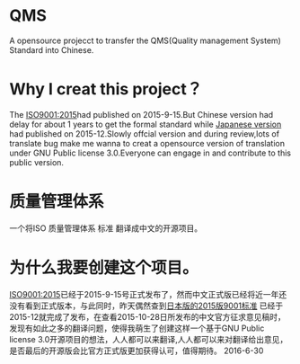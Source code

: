 # QMS
A opensource projecct to transfer the QMS(Quality management System) Standard into Chinese.
# Why I creat this project？
The [ISO9001:2015](http://www.iso.org/iso/catalogue_detail?csnumber=62085)had published on 2015-9-15.But Chinese version had delay for about 1 years to get the formal standard while [Japanese version](http://www.jsa.or.jp/store/iso-90012015.html) had published on 2015-12.Slowly offcial version and during review,lots of translate bug make me wanna to creat a opensource version of translation under GNU Public license 3.0.Everyone can engage in and contribute to this public version.
# 质量管理体系
一个将ISO 质量管理体系 标准 翻译成中文的开源项目。
# 为什么我要创建这个项目。
[ISO9001:2015](http://www.iso.org/iso/catalogue_detail?csnumber=62085)已经于2015-9-15号正式发布了，然而中文正式版已经将近一年还没有看到正式版本，与此同时，昨天偶然查到[日本版的2015版9001标准](http://www.jsa.or.jp/store/iso-90012015.html) 已经于2015-12就完成了发布，在查看2015-10-28日所发布的中文官方征求意见稿时，发现有如此之多的翻译问题，使得我萌生了创建这样一个基于GNU Public license 3.0开源项目的想法，人人都可以来翻译,人人都可以来对翻译给出意见，是否最后的开源版会比官方正式版更加获得认可，值得期待。
2016-6-30
